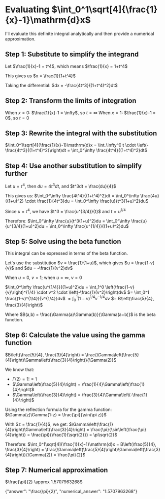 # Evaluating $\int_0^1\sqrt[4]{\frac{1}{x}-1}\mathrm{d}x$

I'll evaluate this definite integral analytically and then provide a numerical approximation.

## Step 1: Substitute to simplify the integrand
Let $\frac{1}{x}-1 = t^4$, which means $\frac{1}{x} = 1+t^4$

This gives us $x = \frac{1}{1+t^4}$

Taking the differential:
$dx = -\frac{4t^3}{(1+t^4)^2}dt$

## Step 2: Transform the limits of integration
When $x = 0$: $\frac{1}{x}-1 = \infty$, so $t = \infty$
When $x = 1$: $\frac{1}{x}-1 = 0$, so $t = 0$

## Step 3: Rewrite the integral with the substitution
$\int_0^1\sqrt[4]{\frac{1}{x}-1}\mathrm{d}x = \int_\infty^0 t \cdot \left(-\frac{4t^3}{(1+t^4)^2}\right)dt = \int_0^\infty \frac{4t^4}{(1+t^4)^2}dt$

## Step 4: Use another substitution to simplify further
Let $u = t^4$, then $du = 4t^3dt$, and $t^3dt = \frac{du}{4}$

This gives us:
$\int_0^\infty \frac{4t^4}{(1+t^4)^2}dt = \int_0^\infty \frac{4u}{(1+u)^2} \cdot \frac{1}{4t^3}du = \int_0^\infty \frac{u}{t^3(1+u)^2}du$

Since $u = t^4$, we have $t^3 = \frac{u^{3/4}}{t}$ and $t = u^{1/4}$

Therefore:
$\int_0^\infty \frac{u}{t^3(1+u)^2}du = \int_0^\infty \frac{u}{u^{3/4}(1+u)^2}du = \int_0^\infty \frac{u^{1/4}}{(1+u)^2}du$

## Step 5: Solve using the beta function
This integral can be expressed in terms of the beta function.

Let's use the substitution $v = \frac{1}{1+u}$, which gives $u = \frac{1-v}{v}$ and $du = -\frac{1}{v^2}dv$

When $u = 0$, $v = 1$; when $u = \infty$, $v = 0$

$\int_0^\infty \frac{u^{1/4}}{(1+u)^2}du = \int_1^0 \left(\frac{1-v}{v}\right)^{1/4} \cdot v^2 \cdot \left(-\frac{1}{v^2}\right)dv$
$= \int_0^1 \frac{(1-v)^{1/4}}{v^{1/4}}dv$
$= \int_0^1 (1-v)^{1/4}v^{-1/4}dv$
$= B\left(\frac{5}{4}, \frac{3}{4}\right)$

Where $B(a,b) = \frac{\Gamma(a)\Gamma(b)}{\Gamma(a+b)}$ is the beta function.

## Step 6: Calculate the value using the gamma function
$B\left(\frac{5}{4}, \frac{3}{4}\right) = \frac{\Gamma\left(\frac{5}{4}\right)\Gamma\left(\frac{3}{4}\right)}{\Gamma(2)}$

We know that:
- $\Gamma(2) = 1! = 1$
- $\Gamma\left(\frac{5}{4}\right) = \frac{1}{4}\Gamma\left(\frac{1}{4}\right)$
- $\Gamma\left(\frac{3}{4}\right) = \frac{3}{4}\Gamma\left(-\frac{1}{4}\right)$

Using the reflection formula for the gamma function:
$\Gamma(z)\Gamma(1-z) = \frac{\pi}{\sin(\pi z)}$

With $z = \frac{1}{4}$, we get:
$\Gamma\left(\frac{1}{4}\right)\Gamma\left(\frac{3}{4}\right) = \frac{\pi}{\sin\left(\frac{\pi}{4}\right)} = \frac{\pi}{\frac{1}{\sqrt{2}}} = \pi\sqrt{2}$

Therefore:
$\int_0^1\sqrt[4]{\frac{1}{x}-1}\mathrm{d}x = B\left(\frac{5}{4}, \frac{3}{4}\right) = \frac{\Gamma\left(\frac{5}{4}\right)\Gamma\left(\frac{3}{4}\right)}{\Gamma(2)} = \frac{\pi}{2}$

## Step 7: Numerical approximation
$\frac{\pi}{2} \approx 1.5707963268$

{"answer": "\\frac{\\pi}{2}", "numerical_answer": "1.5707963268"}